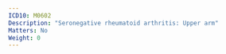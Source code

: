 ```yaml
---
ICD10: M0602
Description: "Seronegative rheumatoid arthritis: Upper arm"
Matters: No
Weight: 0
---
```


